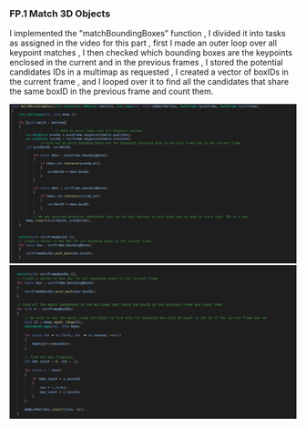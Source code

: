 ### FP.1 Match 3D Objects
I implemented the "matchBoundingBoxes" function , I divided it into tasks as assigned in the video for this part , first I made an outer loop 
over all keypoint matches , I then checked which bounding boxes are the keypoints enclosed in the current and in the previous frames , I stored the potential
candidates IDs in a multimap as requested , I created a vector of boxIDs in the current frame , and I looped over it to find all the candidates that share
the same boxID in the previous frame and count them.

<img src = "images/FP_1.1.png">
<img src = "images/FP_1.2.png">
